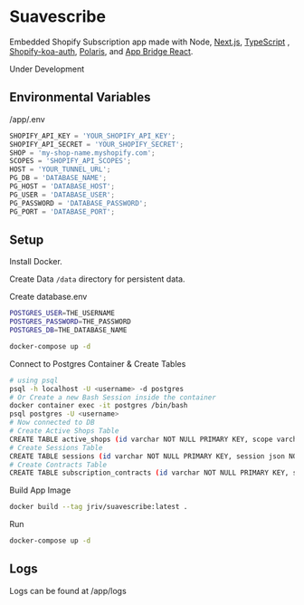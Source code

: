 # Suavescribe

Embedded Shopify Subscription app made with Node, [Next.js](https://nextjs.org/), [TypeScript](https://www.typescriptlang.org/) , [Shopify-koa-auth](https://github.com/Shopify/quilt/tree/master/packages/koa-shopify-auth), [Polaris](https://github.com/Shopify/polaris-react), and [App Bridge React](https://shopify.dev/tools/app-bridge/react-components).

Under Development

## Environmental Variables
/app/.env

```javascript
SHOPIFY_API_KEY = 'YOUR_SHOPIFY_API_KEY';
SHOPIFY_API_SECRET = 'YOUR_SHOPIFY_SECRET';
SHOP = 'my-shop-name.myshopify.com';
SCOPES = 'SHOPIFY_API_SCOPES';
HOST = 'YOUR_TUNNEL_URL';
PG_DB = 'DATABASE_NAME';
PG_HOST = 'DATABASE_HOST';
PG_USER = 'DATABASE_USER';
PG_PASSWORD = 'DATABASE_PASSWORD';
PG_PORT = 'DATABASE_PORT';
```

## Setup

Install Docker.

Create Data `/data` directory for persistent data.

Create database.env

```bash
POSTGRES_USER=THE_USERNAME
POSTGRES_PASSWORD=THE_PASSWORD
POSTGRES_DB=THE_DATABASE_NAME
```

```bash
docker-compose up -d
```

Connect to Postgres Container & Create Tables

```bash
# using psql
psql -h localhost -U <username> -d postgres
# Or Create a new Bash Session inside the container
docker container exec -it postgres /bin/bash
psql postgres -U <username>
# Now connected to DB
# Create Active Shops Table
CREATE TABLE active_shops (id varchar NOT NULL PRIMARY KEY, scope varchar NOT NULL, access_token varchar NOT NULL);
# Create Sessions Table
CREATE TABLE sessions (id varchar NOT NULL PRIMARY KEY, session json NOT NULL);
# Create Contracts Table
CREATE TABLE subscription_contracts (id varchar NOT NULL PRIMARY KEY, shop varchar NOT NULL, status varchar NOT NULL, next_billing_date date NOT NULL, interval varchar NOT NULL, interval_count integer NOT NULL, contract json NOT NULL);
```

Build App Image
```bash
docker build --tag jriv/suavescribe:latest .
```

Run
```bash
docker-compose up -d
```

## Logs
Logs can be found at /app/logs
